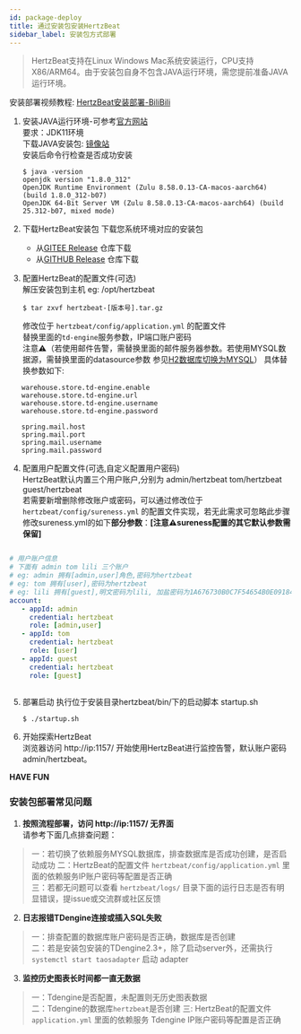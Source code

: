 ```yaml
---
id: package-deploy  
title: 通过安装包安装HertzBeat    
sidebar_label: 安装包方式部署    
---
```

> HertzBeat支持在Linux Windows Mac系统安装运行，CPU支持X86/ARM64。由于安装包自身不包含JAVA运行环境，需您提前准备JAVA运行环境。

安装部署视频教程: [HertzBeat安装部署-BiliBili](https://www.bilibili.com/video/BV1GY41177YL)   

1. 安装JAVA运行环境-可参考[官方网站](http://www.oracle.com/technetwork/java/javase/downloads/index.html)    
   要求：JDK11环境   
   下载JAVA安装包: [镜像站](https://repo.huaweicloud.com/java/jdk/)   
   安装后命令行检查是否成功安装   
   ```
   $ java -version
   openjdk version "1.8.0_312"
   OpenJDK Runtime Environment (Zulu 8.58.0.13-CA-macos-aarch64) (build 1.8.0_312-b07)
   OpenJDK 64-Bit Server VM (Zulu 8.58.0.13-CA-macos-aarch64) (build 25.312-b07, mixed mode)
   ```
2. 下载HertzBeat安装包
   下载您系统环境对应的安装包
   - 从[GITEE Release](https://gitee.com/dromara/hertzbeat/releases) 仓库下载
   - 从[GITHUB Release](https://github.com/dromara/hertzbeat/releases) 仓库下载

3. 配置HertzBeat的配置文件(可选)       
   解压安装包到主机 eg: /opt/hertzbeat  
   ``` 
   $ tar zxvf hertzbeat-[版本号].tar.gz   
   ```
   修改位于 `hertzbeat/config/application.yml` 的配置文件        
   替换里面的`td-engine`服务参数，IP端口账户密码   
   注意⚠️（若使用邮件告警，需替换里面的邮件服务器参数。若使用MYSQL数据源，需替换里面的datasource参数 参见[H2数据库切换为MYSQL](mysql-change)）
   具体替换参数如下:   
```
   warehouse.store.td-engine.enable
   warehouse.store.td-engine.url
   warehouse.store.td-engine.username
   warehouse.store.td-engine.password
   
   spring.mail.host
   spring.mail.port
   spring.mail.username
   spring.mail.password
```

4. 配置用户配置文件(可选,自定义配置用户密码)     
   HertzBeat默认内置三个用户账户,分别为 admin/hertzbeat tom/hertzbeat guest/hertzbeat     
   若需要新增删除修改账户或密码，可以通过修改位于 `hertzbeat/config/sureness.yml` 的配置文件实现，若无此需求可忽略此步骤 
   修改sureness.yml的如下**部分参数**：**[注意⚠️sureness配置的其它默认参数需保留]**

```yaml

# 用户账户信息
# 下面有 admin tom lili 三个账户
# eg: admin 拥有[admin,user]角色,密码为hertzbeat
# eg: tom 拥有[user],密码为hertzbeat
# eg: lili 拥有[guest],明文密码为lili, 加盐密码为1A676730B0C7F54654B0E09184448289
account:
   - appId: admin
     credential: hertzbeat
     role: [admin,user]
   - appId: tom
     credential: hertzbeat
     role: [user]
   - appId: guest
     credential: hertzbeat
     role: [guest]
 
```

5. 部署启动
   执行位于安装目录hertzbeat/bin/下的启动脚本 startup.sh 
   ``` 
   $ ./startup.sh 
   ```
6. 开始探索HertzBeat  
   浏览器访问 http://ip:1157/ 开始使用HertzBeat进行监控告警，默认账户密码 admin/hertzbeat。  

**HAVE FUN**

### 安装包部署常见问题

1. **按照流程部署，访问 http://ip:1157/ 无界面**   
   请参考下面几点排查问题：
> 一：若切换了依赖服务MYSQL数据库，排查数据库是否成功创建，是否启动成功
> 二：HertzBeat的配置文件 `hertzbeat/config/application.yml` 里面的依赖服务IP账户密码等配置是否正确    
> 三：若都无问题可以查看 `hertzbeat/logs/` 目录下面的运行日志是否有明显错误，提issue或交流群或社区反馈

2. **日志报错TDengine连接或插入SQL失败**
> 一：排查配置的数据库账户密码是否正确，数据库是否创建   
> 二：若是安装包安装的TDengine2.3+，除了启动server外，还需执行 `systemctl start taosadapter` 启动 adapter    

3. **监控历史图表长时间都一直无数据**
> 一：Tdengine是否配置，未配置则无历史图表数据    
> 二：Tdengine的数据库`hertzbeat`是否创建
> 三: HertzBeat的配置文件 `application.yml` 里面的依赖服务 Tdengine IP账户密码等配置是否正确  
